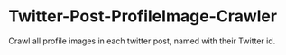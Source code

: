 # Twitter-Post-ProfileImage-Crawler
Crawl all profile images in each twitter post, named with their Twitter id.
